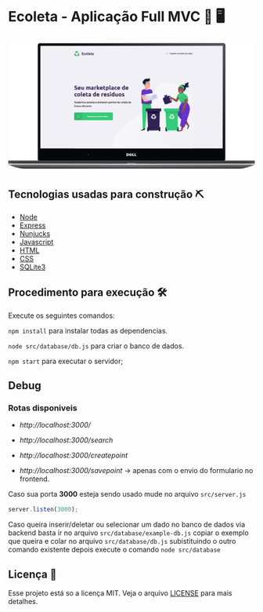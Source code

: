 # Ecoleta - Aplicação Full MVC 🧠 🖥

![thumbnail](./.github/thumbnail.jpg)

## Tecnologias usadas para construção ⛏

- [Node](https://nodejs.org/en/)
- [Express](https://expressjs.com/pt-br/)
- [Nunjucks](https://mozilla.github.io/nunjucks/)
- [Javascript](https://www.javascript.com/)
- [HTML](https://developer.mozilla.org/pt-BR/docs/Web/HTML)
- [CSS](https://developer.mozilla.org/pt-BR/docs/Web/CSS)
- [SQLite3](https://www.sqlite.org/index.html)

## Procedimento para execução 🛠

Execute os seguintes comandos:

`npm install` para instalar todas as dependencias.

`node src/database/db.js` para criar o banco de dados.

`npm start` para executar o servidor;

## Debug

### Rotas disponiveis

- _http://localhost:3000/_

- _http://localhost:3000/search_

- _http://localhost:3000/createpoint_

- _http://localhost:3000/savepoint_ -> apenas com o envio do formulario no frontend.

Caso sua porta **3000** esteja sendo usado mude no arquivo `src/server.js`

```js
server.listen(3000);
```

Caso queira inserir/deletar ou selecionar um dado no banco de dados via backend basta ir no arquivo `src/database/example-db.js` copiar o exemplo que queira e colar no arquivo `src/database/db.js` subistituindo o outro comando existente depois execute o comando `node src/database`

## Licença 📝

Esse projeto está so a licença MIT. Veja o arquivo [LICENSE](https://raw.githubusercontent.com/DenisMedeirosSDK/Rocketseat-events/master/LICENSE) para mais detalhes.
